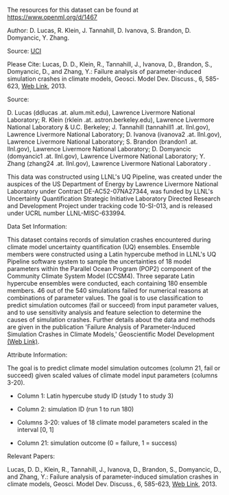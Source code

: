 The resources for this dataset can be found at https://www.openml.org/d/1467

Author: D. Lucas, R. Klein, J. Tannahill, D. Ivanova, S. Brandon, D. Domyancic, Y. Zhang.

Source: [UCI](https://archive.ics.uci.edu/ml/datasets/climate+model+simulation+crashes)

Please Cite:
Lucas, D. D., Klein, R., Tannahill, J., Ivanova, D., Brandon, S., Domyancic, D., and Zhang, Y.: Failure analysis of parameter-induced simulation crashes in climate models, Geosci. Model Dev. Discuss., 6, 585-623, [Web Link](http://www.geosci-model-dev-discuss.net/6/585/2013/gmdd-6-585-2013.html), 2013.


Source:

D. Lucas (ddlucas .at. alum.mit.edu), Lawrence Livermore National Laboratory; R. Klein (rklein .at. astron.berkeley.edu), Lawrence Livermore National Laboratory & U.C. Berkeley; J. Tannahill (tannahill1 .at. llnl.gov), Lawrence Livermore National Laboratory; D. Ivanova (ivanova2 .at. llnl.gov), Lawrence Livermore National Laboratory; S. Brandon (brandon1 .at. llnl.gov), Lawrence Livermore National Laboratory; D. Domyancic (domyancic1 .at. llnl.gov), Lawrence Livermore National Laboratory; Y. Zhang (zhang24 .at. llnl.gov), Lawrence Livermore National Laboratory .

This data was constructed using LLNL's UQ Pipeline, was created under the auspices of the US Department of Energy by Lawrence Livermore National Laboratory under Contract DE-AC52-07NA27344, was funded by LLNL's Uncertainty Quantification Strategic Initiative Laboratory Directed Research and Development Project under tracking code 10-SI-013, and is released under UCRL number LLNL-MISC-633994.


Data Set Information:

This dataset contains records of simulation crashes encountered during climate model uncertainty quantification (UQ) ensembles. Ensemble members were constructed using a Latin hypercube method in LLNL's UQ Pipeline software system to sample the uncertainties of 18 model parameters within the Parallel Ocean Program (POP2) component of the Community Climate System Model (CCSM4). Three separate Latin hypercube ensembles were conducted, each containing 180 ensemble members. 46 out of the 540 simulations failed for numerical reasons at combinations of parameter values. The goal is to use classification to predict simulation outcomes (fail or succeed) from input parameter values, and to use sensitivity analysis and feature selection to determine the causes of simulation crashes. Further details about the data and methods are given in the publication 'Failure Analysis of Parameter-Induced Simulation Crashes in Climate Models,' Geoscientific Model Development [(Web Link)](doi:10.5194/gmdd-6-585-2013).


Attribute Information:

The goal is to predict climate model simulation outcomes (column 21, fail or succeed) given scaled values of climate model input parameters (columns 3-20).

- Column 1: Latin hypercube study ID (study 1 to study 3)

- Column 2: simulation ID (run 1 to run 180)

- Columns 3-20: values of 18 climate model parameters scaled in the interval [0, 1]

- Column 21: simulation outcome (0 = failure, 1 = success)

Relevant Papers:

Lucas, D. D., Klein, R., Tannahill, J., Ivanova, D., Brandon, S., Domyancic, D., and Zhang, Y.: Failure analysis of parameter-induced simulation crashes in climate models, Geosci. Model Dev. Discuss., 6, 585-623, [Web Link](http://www.geosci-model-dev-discuss.net/6/585/2013/gmdd-6-585-2013.html), 2013.